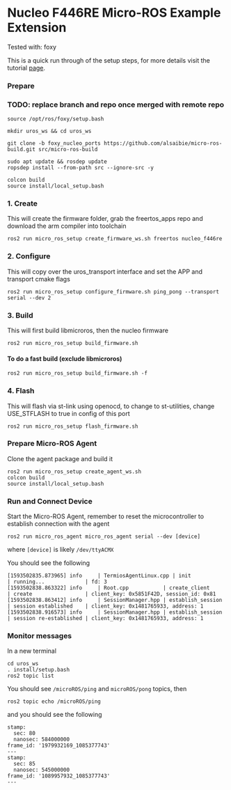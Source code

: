 # Nucleo F446RE Micro-ROS Example Extension
Tested with: foxy

This is a quick run through of the setup steps, for more details visit the tutorial [page](https://micro-ros.github.io/docs/tutorials/core/first_application_rtos/).
### Prepare 
   ### TODO: replace branch and repo once merged with remote repo
```
source /opt/ros/foxy/setup.bash

mkdir uros_ws && cd uros_ws

git clone -b foxy_nucleo_ports https://github.com/alsaibie/micro-ros-build.git src/micro-ros-build

sudo apt update && rosdep update
ropsdep install --from-path src --ignore-src -y

colcon build
source install/local_setup.bash
```

### 1. Create
This will create the firmware folder, grab the freertos_apps repo and download the arm compiler into toolchain
```
ros2 run micro_ros_setup create_firmware_ws.sh freertos nucleo_f446re
```
### 2. Configure
This will copy over the uros_transport interface and set the APP and transport cmake flags
```
ros2 run micro_ros_setup configure_firmware.sh ping_pong --transport serial --dev 2
```
### 3. Build 
This will first build libmicroros, then the nucleo firmware
```
ros2 run micro_ros_setup build_firmware.sh 
```
#### To do a fast build (exclude libmicroros)
```
ros2 run micro_ros_setup build_firmware.sh -f
```

### 4. Flash
This will flash via st-link using openocd, to change to st-utilities, change USE_STFLASH to true in config of this port
```
ros2 run micro_ros_setup flash_firmware.sh
```


### Prepare Micro-ROS Agent
Clone the agent package and build it
```
ros2 run micro_ros_setup create_agent_ws.sh
colcon build
source install/local_setup.bash
```
### Run and Connect Device
Start the Micro-ROS Agent, remember to reset the microcontroller to establish connection with the agent
```
ros2 run micro_ros_agent micro_ros_agent serial --dev [device]
```
where `[device]` is likely `/dev/ttyACMX`

You should see the following 
```
[1593502835.873965] info     | TermiosAgentLinux.cpp | init                     | running...             | fd: 3
[1593502838.863322] info     | Root.cpp           | create_client            | create                 | client_key: 0x5851F42D, session_id: 0x81
[1593502838.863412] info     | SessionManager.hpp | establish_session        | session established    | client_key: 0x1481765933, address: 1
[1593502838.916573] info     | SessionManager.hpp | establish_session        | session re-established | client_key: 0x1481765933, address: 1
```
### Monitor messages
In a new terminal
```
cd uros_ws
. install/setup.bash
ros2 topic list
```
You should see `/microROS/ping` and `microROS/pong` topics, then
```
ros2 topic echo /microROS/ping
```
and you should see the following
```
stamp:
  sec: 80
  nanosec: 584000000
frame_id: '1979932169_1085377743'
---
stamp:
  sec: 85
  nanosec: 545000000
frame_id: '1089957932_1085377743'
---
```

